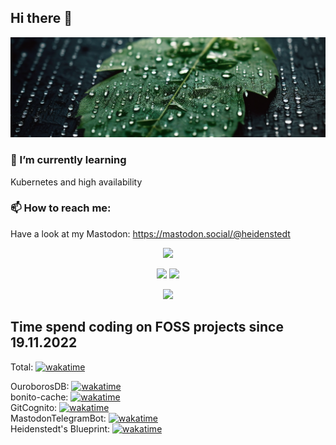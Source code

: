 ## Hi there 👋
<p align="center">
  <img src="miau_photo_of_an_rain_dropplet_out_of_matrix_code_falling_on_a__62f1893d-7ad4-471f-9d65-4f03a55c9dd1-1.png">
</p>

### 🌱 I’m currently learning
Kubernetes and high availability

### 📫 How to reach me:
Have a look at my Mastodon: https://mastodon.social/@heidenstedt

<!--
- 🔭 I’m currently working on ...
 ...
- 👯 I’m looking to collaborate on ...
- 🤔 I’m looking for help with ...
- 💬 Ask me about ...
- 📫 How to reach me: ...
- 😄 Pronouns: ...
- ⚡ Fun fact: ...
-->

<p align="center">
  <img src="http://github-profile-summary-cards.vercel.app/api/cards/profile-details?username=i5heu&theme=github_dark">
</p>
<p align="center">
  <img src="http://github-profile-summary-cards.vercel.app/api/cards/most-commit-language?username=i5heu&theme=github_dark">
  <img src="http://github-profile-summary-cards.vercel.app/api/cards/stats?username=i5heu&theme=github_dark">
</p>

<p align="center">
  <img src="https://commit-streak.heidenstedt.org/generate?githubUser=i5heu&mode=dark&bonusDayEvery=3">
</p>

## Time spend coding on FOSS projects since 19.11.2022
Total: [![wakatime](https://wakatime.com/badge/user/5c9e80ad-4978-4730-9587-c758525cbd4e.svg)](https://wakatime.com/@5c9e80ad-4978-4730-9587-c758525cbd4e)

OuroborosDB: [![wakatime](https://wakatime.com/badge/user/5c9e80ad-4978-4730-9587-c758525cbd4e/project/595c107d-f405-4a0c-8c5d-de9b1256b767.svg)](https://github.com/i5heu/ouroboros-db)  
bonito-cache: [![wakatime](https://wakatime.com/badge/github/i5heu/bonito-cache.svg)](https://wakatime.com/badge/github/i5heu/bonito-cache)  
GitCognito: [![wakatime](https://wakatime.com/badge/github/i5heu/GitCognitio.svg)](https://wakatime.com/badge/github/i5heu/GitCognitio)  
MastodonTelegramBot: [![wakatime](https://wakatime.com/badge/user/5c9e80ad-4978-4730-9587-c758525cbd4e/project/018cc5a2-a66b-4401-a66e-55426823f8ed.svg)](https://wakatime.com/projects/MastodonTelegramBot)  
Heidenstedt's Blueprint: [![wakatime](https://wakatime.com/badge/user/5c9e80ad-4978-4730-9587-c758525cbd4e/project/018ceda5-a6b0-49f4-b765-3316cb60d6c9.svg)](https://wakatime.com/projects/Heidenstedt-Blueprint)
